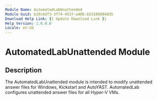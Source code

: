```yaml
---
Module Name: AutomatedLabUnattended
Module Guid: b20c8df3-3f74-4537-a40b-b53186084dd5
Download Help Link: {{ Update Download Link }}
Help Version: 1.0.0.0
Locale: en-US
---
```


# AutomatedLabUnattended Module
## Description
The AutomatedLabUnattended module is intended to modify unattended answer files for Windows,
Kickstart and AutoYAST. AutomatedLab configures unattended answer files for all Hyper-V VMs.
